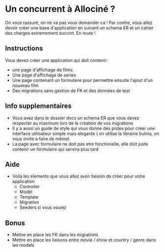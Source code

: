 # Un concurrent à Allociné ?

On vous rassure, on ne va pas vous demander ca ! Par contre, vous allez devoir créer une base d'application en suivant un schema ER et un cahier des charges extremement succint.
En route !

## Instructions

Vous devez créer une application qui doit contenir:

- une page d'affichage de films
- Une page d'affichage de series
- Une page contenant un formulaire pour permettre ensuite l'ajout d'un nouveau film
- Des migrations sans gestion de FK et des données de test


## Info supplementaires

- Vous avez dans le dossier docs un schema ER que vous devez respecter au maximum lors de la création de vos migrations
- Il y a aussi un guide de style qui vous donne des pistes pour créer une interface utilisateur simple mais elegante ( on utilise la librairie bulma, on vous invite a faire de même)
- La page avec formulaire ne doit pas etre fonctionelle, elle doit juste contenir un formulaire qui servira plus tard

## Aide

- Voila les elements que vous allez avoir besoin de créer pour votre application
  - Controller
  - Model
  - Template
  - Migration
  - Seeders si vous voulez

## Bonus

- Mettre en place les FK dans les migrations
- Mettre en place les liaisons entre movie / show et country / genre dans les models
